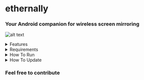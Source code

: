 # ethernally

### Your Android companion for wireless screen mirroring

![alt text](https://i.imgur.com/0DEj5A8.png)

<details>
  <summary>Features</summary>
 
* Mirrors your screen wirelessly with scrcpy
* Automatically adds Wi-Fi adb connection capability at boot [root only]
* Connects through adb via Wi-Fi
* Remembers last known working Wi-Fi IP for fast connection
* Drops you to a wireless shell on the device
* Works in Linux and in Windows via cygwin or WSL (Windows Subsystem for Linux)
* Tackles all scenarios that could get you into issues. It even finds a way when Wi-Fi is turned off!
</details>


<details>
<summary>Requirements</summary> 

* scrpy must be installed or set to system PATH (clone from: https://github.com/Genymobile/scrcpy)
* To permanently set Android props to allow Wi-Fi adb connections at all times, it is required to have the device rooted (you can use magisk).
* You might need an USB cable for resolving potential connectivity issues in USB debugging mode. If the tool asks for it, just plug it between your device and your PC
</details>

<details>
  <summary>How To Run</summary> 

* Prerequisites:
```
dos2unix ethernally.sh #might be needed to convert line endings to unix format
chmod +x ethernally.sh #make the script executable
```
* Simply run the script from its folder (`cd ethernally`) and follow the intuitive wizzard guide:
```
./ethernally.sh
```
* You could also add it to system path (linux) or to the environment variables (cygwin), and call it from anywhere (eg. `ethernally`)
* Alternatively, you could create a symlink in your preferred location (eg. on your Linux Desktop)
* You could even add a shortcut on Windows (cygwin) to launch screen mirroring upon execution. To do that, set shortcut's target similar to this:
```
C:\cygwin\bin\mintty.exe /usr/bin/bash --login "/cygdrive/c/GitHub/ethernally/ethernally.sh"
```
  </details>

<details>
  <summary>How To Update</summary>
  
* To update the script, simply pull latest changes from the git repository:
  
```
git pull
```
* Alternatively you could just copy/paste the code into your script or download it again (eg. with `wget`)
  </details>

### Feel free to contribute

